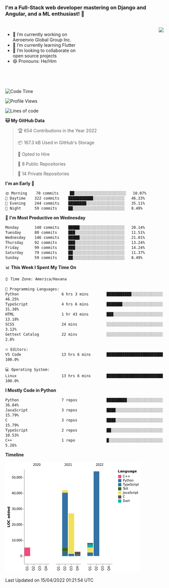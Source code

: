 ### I'm a Full-Stack web developer mastering on Django and Angular, and a ML enthusiast!  👋

<br/>

<img align="right" height="250"  src="https://media1.giphy.com/media/qgQUggAC3Pfv687qPC/giphy.gif?cid=ecf05e470ttfxgsj072btembitu1zn4ti3t3cdyg4jo5b3by&rid=giphy.gif&ct=g" />

 <div style="width:50%">
    <ul>
      <li>🔭 I’m currently working on Aeroenvio Global Group Inc.</li>
      <li>🌱 I’m currently learning Flutter</li>
      <li>👯 I’m looking to collaborate on open source projects</li>
      <li>😄 Pronouns: He/Him</li>
<!--       <li>⚡ Fun fact: I started my first professional project for a company as web dev without knowing any JS </li> -->
    </ul>
  </div>
  
<br/><br/><br/>


<!--START_SECTION:waka-->
![Code Time](http://img.shields.io/badge/Code%20Time-130%20hrs%2034%20mins-blue)

![Profile Views](http://img.shields.io/badge/Profile%20Views-2-blue)

![Lines of code](https://img.shields.io/badge/From%20Hello%20World%20I%27ve%20Written-139%20Thousand%20lines%20of%20code-blue)

**🐱 My GitHub Data** 

> 🏆 654 Contributions in the Year 2022
 > 
> 📦 167.3 kB Used in GitHub's Storage 
 > 
> 💼 Opted to Hire
 > 
> 📜 8 Public Repositories 
 > 
> 🔑 14 Private Repositories  
 > 
**I'm an Early 🐤** 

```text
🌞 Morning    70 commits     ██░░░░░░░░░░░░░░░░░░░░░░░   10.07% 
🌆 Daytime    322 commits    ███████████░░░░░░░░░░░░░░   46.33% 
🌃 Evening    244 commits    ████████░░░░░░░░░░░░░░░░░   35.11% 
🌙 Night      59 commits     ██░░░░░░░░░░░░░░░░░░░░░░░   8.49%

```
📅 **I'm Most Productive on Wednesday** 

```text
Monday       140 commits    █████░░░░░░░░░░░░░░░░░░░░   20.14% 
Tuesday      80 commits     ███░░░░░░░░░░░░░░░░░░░░░░   11.51% 
Wednesday    146 commits    █████░░░░░░░░░░░░░░░░░░░░   21.01% 
Thursday     92 commits     ███░░░░░░░░░░░░░░░░░░░░░░   13.24% 
Friday       99 commits     ███░░░░░░░░░░░░░░░░░░░░░░   14.24% 
Saturday     79 commits     ██░░░░░░░░░░░░░░░░░░░░░░░   11.37% 
Sunday       59 commits     ██░░░░░░░░░░░░░░░░░░░░░░░   8.49%

```


📊 **This Week I Spent My Time On** 

```text
⌚︎ Time Zone: America/Havana

💬 Programming Languages: 
Python                   6 hrs 3 mins        ███████████░░░░░░░░░░░░░░   46.25% 
TypeScript               4 hrs 6 mins        ███████░░░░░░░░░░░░░░░░░░   31.38% 
HTML                     1 hr 43 mins        ███░░░░░░░░░░░░░░░░░░░░░░   13.18% 
SCSS                     24 mins             ░░░░░░░░░░░░░░░░░░░░░░░░░   3.12% 
Gettext Catalog          22 mins             ░░░░░░░░░░░░░░░░░░░░░░░░░   2.8%

🔥 Editors: 
VS Code                  13 hrs 6 mins       █████████████████████████   100.0%

💻 Operating System: 
Linux                    13 hrs 6 mins       █████████████████████████   100.0%

```

**I Mostly Code in Python** 

```text
Python                   7 repos             █████████░░░░░░░░░░░░░░░░   36.84% 
JavaScript               3 repos             ████░░░░░░░░░░░░░░░░░░░░░   15.79% 
C                        3 repos             ████░░░░░░░░░░░░░░░░░░░░░   15.79% 
TypeScript               2 repos             ██░░░░░░░░░░░░░░░░░░░░░░░   10.53% 
C++                      1 repo              █░░░░░░░░░░░░░░░░░░░░░░░░   5.26%

```


**Timeline**

![Chart not found](https://raw.githubusercontent.com/dfg-98/dfg-98/main/charts/bar_graph.png) 


 Last Updated on 15/04/2022 01:21:54 UTC
<!--END_SECTION:waka-->
